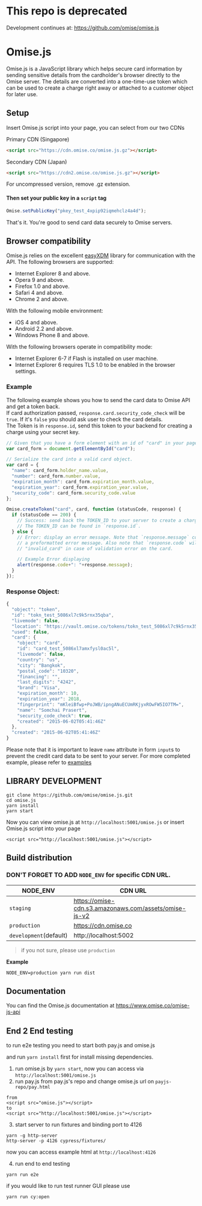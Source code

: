 # This repo is deprecated

Development continues at: https://github.com/omise/omise.js

# Omise.js

Omise.js is a JavaScript library which helps secure card information by sending sensitive details from the cardholder's browser directly to the Omise server. The details are converted into a one-time-use token which can be used to create a charge right away or attached to a customer object for later use.

## Setup

Insert Omise.js script into your page, you can select from our two CDNs

Primary CDN (Singapore)
```html
<script src="https://cdn.omise.co/omise.js.gz"></script>
```

Secondary CDN (Japan)
```html
<script src="https://cdn2.omise.co/omise.js.gz"></script>
```

For uncompressed version, remove .gz extension.

#### Then set your public key in a `script` tag

```js
Omise.setPublicKey("pkey_test_4xpip92iqmehclz4a4d");
```

That's it. You're good to send card data securely to Omise servers.

## Browser compatibility

Omise.js relies on the excellent [easyXDM](https://github.com/oyvindkinsey/easyXDM) library for communication with the API. The following browsers are supported:

* Internet Explorer 8 and above.
* Opera 9 and above.
* Firefox 1.0 and above.
* Safari 4 and above.
* Chrome 2 and above.

With the following mobile environment:

* iOS 4 and above.
* Android 2.2 and above.
* Windows Phone 8 and above.

With the following browsers operate in compatibility mode:

* Internet Explorer 6-7 if Flash is installed on user machine.
* Internet Explorer 6 requires TLS 1.0 to be enabled in the browser settings.

### Example

The following example shows you how to send the card data to Omise API and get a token back.  
If card authorization passed, `response.card.security_code_check` will be `true`. If it's `false` you should ask user to check the card details.  
The Token is in `response.id`, send this token to your backend for creating a charge using your secret key.

```js
// Given that you have a form element with an id of "card" in your page.
var card_form = document.getElementById("card");

// Serialize the card into a valid card object.
var card = {
  "name": card_form.holder_name.value,
  "number": card_form.number.value,
  "expiration_month": card_form.expiration_month.value,
  "expiration_year": card_form.expiration_year.value,
  "security_code": card_form.security_code.value
};

Omise.createToken("card", card, function (statusCode, response) {
  if (statusCode == 200) {
    // Success: send back the TOKEN_ID to your server to create a charge.
    // The TOKEN_ID can be found in `response.id`.
  } else {
    // Error: display an error message. Note that `response.message` contains
    // a preformatted error message. Also note that `response.code` will be
    // "invalid_card" in case of validation error on the card.

    // Example Error displaying
    alert(response.code+": "+response.message);
  }
});
```

### Response Object:

```js
{
  "object": "token",
  "id": "tokn_test_5086xl7c9k5rnx35qba",
  "livemode": false,
  "location": "https://vault.omise.co/tokens/tokn_test_5086xl7c9k5rnx35qba",
  "used": false,
  "card": {
    "object": "card",
    "id": "card_test_5086xl7amxfysl0ac5l",
    "livemode": false,
    "country": "us",
    "city": "Bangkok",
    "postal_code": "10320",
    "financing": "",
    "last_digits": "4242",
    "brand": "Visa",
    "expiration_month": 10,
    "expiration_year": 2018,
    "fingerprint": "mKleiBfwp+PoJWB/ipngANuECUmRKjyxROwFW5IO7TM=",
    "name": "Somchai Prasert",
    "security_code_check": true,
    "created": "2015-06-02T05:41:46Z"
  },
  "created": "2015-06-02T05:41:46Z"
}
```

Please note that it is important to leave `name` attribute in form `input`s to prevent the credit card data to be sent to your server. For more completed example, please refer to [examples](https://github.com/omise/examples/tree/master/omise.js)

## LIBRARY DEVELOPMENT

```
git clone https://github.com/omise/omise.js.git
cd omise.js
yarn install
yarn start
```

Now you can view omise.js at `http://localhost:5001/omise.js` or insert Omise.js script into your page 

```
<script src="http://localhost:5001/omise.js"></script>
```

## Build distribution

### DON'T FORGET TO ADD `NODE_ENV` for specific CDN URL.

| NODE_ENV | CDN URL |
| --- | --- |
| `staging` | https://omise-cdn.s3.amazonaws.com/assets/omise-js-v2 |
| `production` | https://cdn.omise.co |
| `development`(default) | http://localhost:5002 |
>if you not sure, please use `production`

**Example**
```shell
NODE_ENV=production yarn run dist
```

## Documentation
You can find the Omise.js documentation at https://www.omise.co/omise-js-api

## End 2 End testing
to run e2e testing you need to start both pay.js and omise.js

and run `yarn install` first for install missing dependencies.

1. run omise.js by `yarn start`, now you can access via `http://localhost:5001/omise.js`
2. run pay.js from pay.js's repo and change omise.js url on `payjs-repo/pay.html`
```
from
<script src="omise.js"></script>
to
<script src="http://localhost:5001/omise.js"></script>
```

3. start server to run fixtures and binding port to 4126
```
yarn -g http-server
http-server -p 4126 cypress/fixtures/
```

now you can access example html at `http://localhost:4126`

4. run end to end testing

```
yarn run e2e
```

if you would like to run test runner GUI please use

```
yarn run cy:open
```
